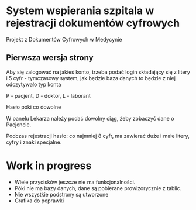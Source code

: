 # System wspierania szpitala w rejestracji dokumentów cyfrowych
Projekt z Dokumentów Cyfrowych w Medycynie

## Pierwsza wersja strony

Aby się zalogować na jakieś konto, trzeba podać login składający się z litery i 5 cyfr - tymczasowy system, jak będzie baza danych to będzie z niej odczytywało typ konta

P - pacjent, D - doktor, L - laborant

Hasło póki co dowolne

W panelu Lekarza należy podać dowolny ciąg, żeby zobaczyć dane o Pacjencie.

Podczas rejestracji hasło: co najmniej 8 cyfr, ma zawierać duże i małe litery, cyfry i znaki specjalne.

# Work in progress

- Wiele przycisków jeszcze nie ma funkcjonalności.
- Póki nie ma bazy danych, dane są pobierane prowizorycznie z tablic.
- Nie wszystkie podstrony są utworzone
- Grafika do poprawki
